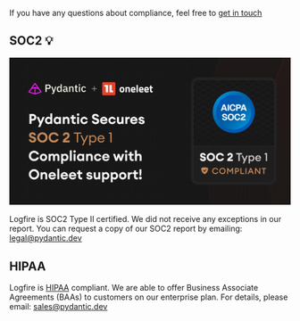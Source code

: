 

If you have any questions about compliance, feel free to [get in touch](help.md)

## SOC2 💡

![Counting size of loaded files screenshot](images/compliance/soc2_logo.png)

Logfire is SOC2 Type II certified. We did not receive any exceptions in our report. You can request a copy of our SOC2
report by emailing: [legal@pydantic.dev](mailto:legal@pydantic.dev)

## HIPAA

Logfire is [HIPAA](https://www.hhs.gov/hipaa/for-professionals/privacy/laws-regulations/index.html) compliant. We are able to offer Business Associate Agreements (BAAs) to customers
on our enterprise plan. For details, please email: [sales@pydantic.dev](mailto:sales@pydantic.dev)
